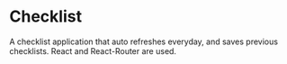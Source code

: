 # Checklist
 A checklist application that auto refreshes everyday, and saves previous checklists. React and React-Router are used.
